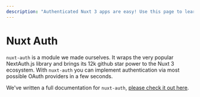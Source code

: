 ```yaml
---
description: "Authenticated Nuxt 3 apps are easy! Use this page to learn how to use authentication after setting it up via sidebase."
---
```

# Nuxt Auth

`nuxt-auth` is a module we made ourselves. It wraps the very popular NextAuth.js library and brings its 12k github star power to the Nuxt 3 ecosystem. With `nuxt-auth` you can implement authentication via most possible OAuth providers in a few seconds.

We've written a full documentation for `nuxt-auth`, [please check it out here](https://sidebase.io/nuxt-auth/getting-started).
